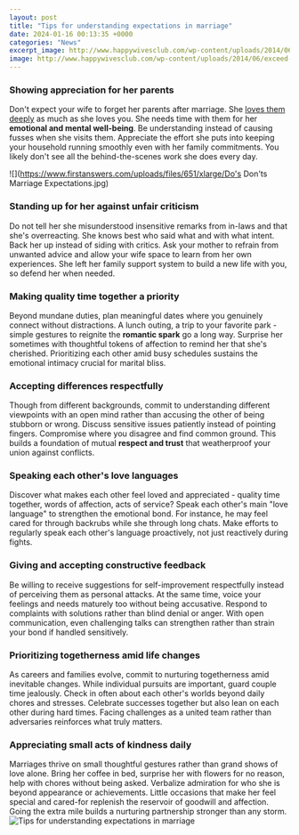 ```yaml
---
layout: post
title: "Tips for understanding expectations in marriage"
date: 2024-01-16 00:13:35 +0000
categories: "News"
excerpt_image: http://www.happywivesclub.com/wp-content/uploads/2014/06/exceed-your-spouses-expectations.jpg
image: http://www.happywivesclub.com/wp-content/uploads/2014/06/exceed-your-spouses-expectations.jpg
---
```


### Showing appreciation for her parents
Don't expect your wife to forget her parents after marriage. She [loves them deeply](https://store.fi.io.vn/mommysaurus-mom-mom-2-kids1697-t-shirt) as much as she loves you. She needs time with them for her **emotional and mental well-being**. Be understanding instead of causing fusses when she visits them. Appreciate the effort she puts into keeping your household running smoothly even with her family commitments. You likely don't see all the behind-the-scenes work she does every day.

![](https://www.firstanswers.com/uploads/files/651/xlarge/Do's Don'ts Marriage Expectations.jpg)
### Standing up for her against unfair criticism 
Do not tell her she misunderstood insensitive remarks from in-laws and that she's overreacting. She knows best who said what and with what intent. Back her up instead of siding with critics. Ask your mother to refrain from unwanted advice and allow your wife space to learn from her own experiences. She left her family support system to build a new life with you, so defend her when needed.
### Making quality time together a priority
Beyond mundane duties, plan meaningful dates where you genuinely connect without distractions. A lunch outing, a trip to your favorite park - simple gestures to reignite the **romantic spark** go a long way. Surprise her sometimes with thoughtful tokens of affection to remind her that she's cherished. Prioritizing each other amid busy schedules sustains the emotional intimacy crucial for marital bliss.
### Accepting differences respectfully
Though from different backgrounds, commit to understanding different viewpoints with an open mind rather than accusing the other of being stubborn or wrong. Discuss sensitive issues patiently instead of pointing fingers. Compromise where you disagree and find common ground. This builds a foundation of mutual **respect and trust** that weatherproof your union against conflicts.
### Speaking each other's love languages
Discover what makes each other feel loved and appreciated - quality time together, words of affection, acts of service? Speak each other's main "love language" to strengthen the emotional bond. For instance, he may feel cared for through backrubs while she through long chats. Make efforts to regularly speak each other's language proactively, not just reactively during fights.
### Giving and accepting constructive feedback
Be willing to receive suggestions for self-improvement respectfully instead of perceiving them as personal attacks. At the same time, voice your feelings and needs maturely too without being accusative. Respond to complaints with solutions rather than blind denial or anger. With open communication, even challenging talks can strengthen rather than strain your bond if handled sensitively.
### Prioritizing togetherness amid life changes  
As careers and families evolve, commit to nurturing togetherness amid inevitable changes. While individual pursuits are important, guard couple time jealously. Check in often about each other's worlds beyond daily chores and stresses. Celebrate successes together but also lean on each other during hard times. Facing challenges as a united team rather than adversaries reinforces what truly matters.
### Appreciating small acts of kindness daily
Marriages thrive on small thoughtful gestures rather than grand shows of love alone. Bring her coffee in bed, surprise her with flowers for no reason, help with chores without being asked. Verbalize admiration for who she is beyond appearance or achievements. Little occasions that make her feel special and cared-for replenish the reservoir of goodwill and affection. Going the extra mile builds a nurturing partnership stronger than any storm.
![Tips for understanding expectations in marriage](http://www.happywivesclub.com/wp-content/uploads/2014/06/exceed-your-spouses-expectations.jpg)